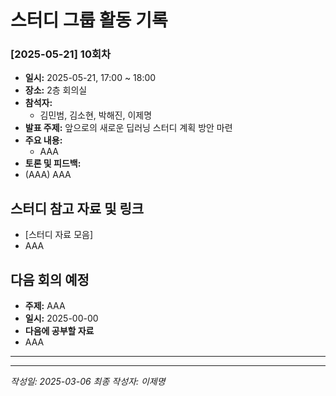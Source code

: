 # 스터디 그룹 활동 기록

### [2025-05-21] 10회차

-   **일시:** 2025-05-21, 17:00 ~ 18:00
-   **장소:** 2층 회의실
-   **참석자:**
    -   김민범, 김소현, 박해진, 이제명
-   **발표 주제:** 앞으로의 새로운 딥러닝 스터디 계획 방안 마련
-   **주요 내용:**
    -   AAA
-   **토론 및 피드백:**
-   (AAA) AAA

## 스터디 참고 자료 및 링크

-   [스터디 자료 모음]
-   AAA

## 다음 회의 예정

-   **주제:** AAA
-   **일시:** 2025-00-00
-   **다음에 공부할 자료**
-   AAA

---

---

_작성일: 2025-03-06_
_최종 작성자: 이제명_
